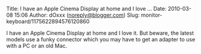 Title: I have an Apple Cinema Display at home and I love ...
Date: 2010-03-08 15:06
Author: dOxxx (noreply@blogger.com)
Slug: monitor-keyboard/1175622894576120860

I have an Apple Cinema Display at home and I love it. But beware, the
latest models use a funky connector which you may have to get an adapter
to use with a PC or an old Mac.

